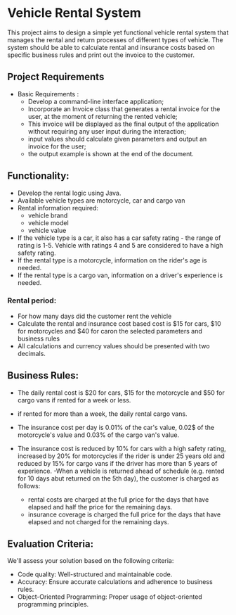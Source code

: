  # Vehicle Rental System

This project aims to design a simple yet functional vehicle rental system that manages the rental and return processes
of different types of vehicle. The system should be able to calculate rental and insurance costs based 
on specific business rules and print out the invoice to the customer.

## Project Requirements

* Basic Requirements :
  -  Develop a command-line interface application;
  - Incorporate an Invoice class that generates a rental invoice for the user, at the moment of returning the rented vehicle;
  - This invoice will be displayed as the final output of the application without requiring any user input during the interaction;
  - input values should calculate given parameters and output an invoice for the user;
  - the output example is shown at the end of the document.

## Functionality:
- Develop the rental logic using Java.
- Available vehicle types are motorcycle, car and cargo van
- Rental information required:
    - vehicle brand
    - vehicle model
    - vehicle value
- If the vehicle type is a car, it also has a car safety rating - the range of rating is 1-5. Vehicle with ratings 4 and 5 are considered to have a high safety rating.
- If the rental type is a motorcycle, information on the rider's age is needed.
- If the rental type is a cargo van, information on a driver's experience is needed.

### Rental period:
- For how many days did the customer rent the vehicle
- Calculate the rental and insurance cost based cost is $15 for cars, $10 for motorcycles and $40 for caron the selected parameters and business rules
- All calculations and currency values should be presented with two decimals.

## Business Rules:
- The daily rental cost is $20 for cars, $15 for the motorcycle and $50 for cargo vans if rented for a week or less.
- if rented for more than a week, the daily rental cargo vans.
- The insurance cost per day is 0.01% of the car's value, 0.02$ of the motorcycle's value and 0.03% of the cargo van's value.

- The insurance cost is reduced by 10% for cars with a high safety rating, increased by 20% for motorcycles if the rider is under 25 years old and reduced by 15% for cargo vans if the driver has more than 5 years of experience.
  -When a vehicle is returned ahead of schedule (e.g. rented for 10 days abut returned on the 5th day), the customer is charged as follows:
    - rental costs are charged at the full price for the days that have elapsed and half the price for the remaining days.
    - insurance coverage is charged the full price for the days that have elapsed and not charged for the remaining days.

## Evaluation Criteria:
We'll assess your solution based on the following criteria:
- Code quality: Well-structured and maintainable code.
- Accuracy: Ensure accurate calculations and adherence to business rules.
- Object-Oriented Programming: Proper usage of object-oriented programming principles.







